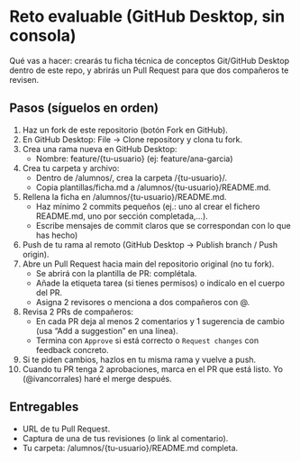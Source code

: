 # Reto evaluable (GitHub Desktop, sin consola)

Qué vas a hacer: crearás tu ficha técnica de conceptos Git/GitHub Desktop dentro de este repo, y abrirás un Pull Request para que dos compañeros te revisen.

## Pasos (síguelos en orden)

1.	Haz un fork de este repositorio (botón Fork en GitHub).
2.	En GitHub Desktop: File → Clone repository y clona tu fork.
3.	Crea una rama nueva en GitHub Desktop:
    *	Nombre: feature/{tu-usuario} (ej: feature/ana-garcia)
4.	Crea tu carpeta y archivo:
	*	Dentro de /alumnos/, crea la carpeta /{tu-usuario}/.
	*	Copia plantillas/ficha.md a /alumnos/{tu-usuario}/README.md.
5.	Rellena la ficha en /alumnos/{tu-usuario}/README.md.
	*	Haz mínimo 2 commits pequeños (ej.: uno al crear el fichero README.md,  uno por sección completada,...).
	*	Escribe mensajes de commit claros que se correspondan con lo que has hecho)
6.	Push de tu rama al remoto (GitHub Desktop → Publish branch / Push origin).
7.	Abre un Pull Request hacia main del repositorio original (no tu fork).
	*	Se abrirá con la plantilla de PR: complétala.
	*	Añade la etiqueta tarea (si tienes permisos) o indícalo en el cuerpo del PR.
	*	Asigna 2 revisores o menciona a dos compañeros con @.
8.	Revisa 2 PRs de compañeros:
	*	En cada PR deja al menos 2 comentarios y 1 sugerencia de cambio (usa “Add a suggestion” en una línea).
	*	Termina con `Approve` si está correcto o `Request changes` con feedback concreto.
9.	Si te piden cambios, hazlos en tu misma rama y vuelve a push.
10.	Cuando tu PR tenga 2 aprobaciones, marca en el PR que está listo. Yo (@ivancorrales) haré el merge después.

## Entregables
*	URL de tu Pull Request.
*	Captura de una de tus revisiones (o link al comentario).
*	Tu carpeta: /alumnos/{tu-usuario}/README.md completa.